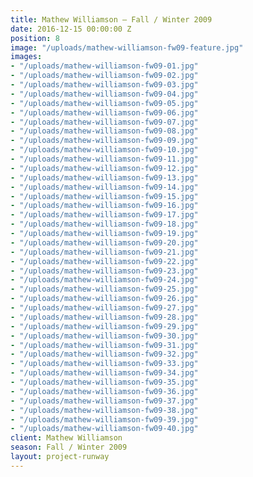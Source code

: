 ```yaml
---
title: Mathew Williamson — Fall / Winter 2009
date: 2016-12-15 00:00:00 Z
position: 8
image: "/uploads/mathew-williamson-fw09-feature.jpg"
images:
- "/uploads/mathew-williamson-fw09-01.jpg"
- "/uploads/mathew-williamson-fw09-02.jpg"
- "/uploads/mathew-williamson-fw09-03.jpg"
- "/uploads/mathew-williamson-fw09-04.jpg"
- "/uploads/mathew-williamson-fw09-05.jpg"
- "/uploads/mathew-williamson-fw09-06.jpg"
- "/uploads/mathew-williamson-fw09-07.jpg"
- "/uploads/mathew-williamson-fw09-08.jpg"
- "/uploads/mathew-williamson-fw09-09.jpg"
- "/uploads/mathew-williamson-fw09-10.jpg"
- "/uploads/mathew-williamson-fw09-11.jpg"
- "/uploads/mathew-williamson-fw09-12.jpg"
- "/uploads/mathew-williamson-fw09-13.jpg"
- "/uploads/mathew-williamson-fw09-14.jpg"
- "/uploads/mathew-williamson-fw09-15.jpg"
- "/uploads/mathew-williamson-fw09-16.jpg"
- "/uploads/mathew-williamson-fw09-17.jpg"
- "/uploads/mathew-williamson-fw09-18.jpg"
- "/uploads/mathew-williamson-fw09-19.jpg"
- "/uploads/mathew-williamson-fw09-20.jpg"
- "/uploads/mathew-williamson-fw09-21.jpg"
- "/uploads/mathew-williamson-fw09-22.jpg"
- "/uploads/mathew-williamson-fw09-23.jpg"
- "/uploads/mathew-williamson-fw09-24.jpg"
- "/uploads/mathew-williamson-fw09-25.jpg"
- "/uploads/mathew-williamson-fw09-26.jpg"
- "/uploads/mathew-williamson-fw09-27.jpg"
- "/uploads/mathew-williamson-fw09-28.jpg"
- "/uploads/mathew-williamson-fw09-29.jpg"
- "/uploads/mathew-williamson-fw09-30.jpg"
- "/uploads/mathew-williamson-fw09-31.jpg"
- "/uploads/mathew-williamson-fw09-32.jpg"
- "/uploads/mathew-williamson-fw09-33.jpg"
- "/uploads/mathew-williamson-fw09-34.jpg"
- "/uploads/mathew-williamson-fw09-35.jpg"
- "/uploads/mathew-williamson-fw09-36.jpg"
- "/uploads/mathew-williamson-fw09-37.jpg"
- "/uploads/mathew-williamson-fw09-38.jpg"
- "/uploads/mathew-williamson-fw09-39.jpg"
- "/uploads/mathew-williamson-fw09-40.jpg"
client: Mathew Williamson
season: Fall / Winter 2009
layout: project-runway
---
```


